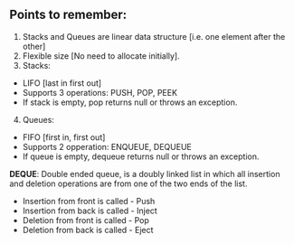 ## Points to remember:

1. Stacks and Queues are linear data structure [i.e. one element after the other]
2. Flexible size [No need to allocate initially].
3. Stacks:
  - LIFO [last in first out]
  - Supports 3 operations: PUSH, POP, PEEK
  - If stack is empty, pop returns null or throws an exception.
4. Queues: 
  - FIFO [first in, first out]
  - Supports 2 opperation: ENQUEUE, DEQUEUE
  - If queue is empty, dequeue returns null or throws an exception.
   
 **DEQUE**: Double ended queue, is a doubly linked list in which all insertion and deletion operations are from one of the two ends of the list.
   - Insertion from front is called - Push
   - Insertion from back is called  - Inject
   - Deletion from front is called - Pop
   - Deletion from back is called - Eject

